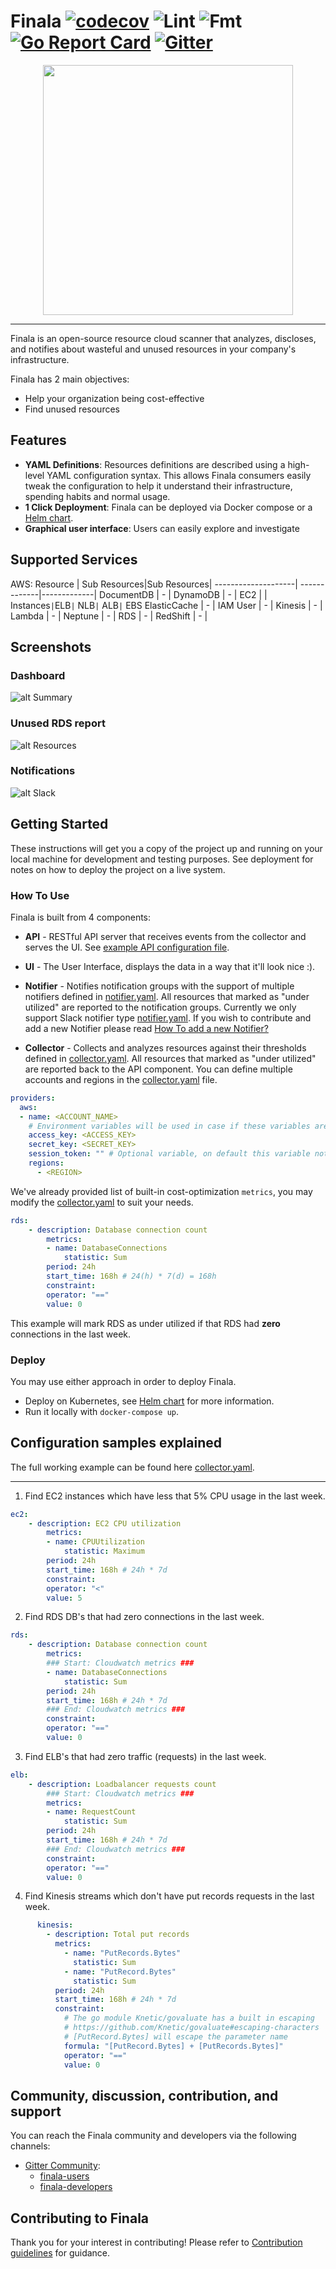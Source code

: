 # Finala [![codecov](https://codecov.io/gh/similarweb/finala/branch/master/graph/badge.svg)](https://codecov.io/gh/similarweb/finala) ![Lint](https://github.com/similarweb/finala/workflows/Lint/badge.svg) ![Fmt](https://github.com/similarweb/finala/workflows/Fmt/badge.svg) [![Go Report Card](https://goreportcard.com/badge/github.com/similarweb/finala)](https://goreportcard.com/report/github.com/similarweb/finala) [![Gitter](https://badges.gitter.im/similarweb-finala/community.svg)](https://gitter.im/similarweb-finala/community?utm_source=badge&utm_medium=badge&utm_campaign=pr-badge)
<p align="center">
    <img src="https://raw.githubusercontent.com/similarweb/finala/docs/update-readme-md/docs/images/logo.png" width="400">
</p>

---
Finala is an open-source resource cloud scanner that analyzes, discloses, and notifies about wasteful and unused resources in your company's infrastructure.

Finala has 2 main objectives:

* Help your organization being cost-effective
* Find unused resources

## Features
* **YAML Definitions**: Resources definitions are described using a high-level YAML configuration syntax. This allows Finala consumers easily tweak the configuration to help it understand their infrastructure, spending habits and normal usage.
* **1 Click Deployment**: Finala can be deployed via Docker compose or a [Helm chart](https://github.com/similarweb/finala-helm).
* **Graphical user interface**: Users can easily explore and investigate

## Supported Services
AWS:
Resource            | Sub Resources|Sub Resources|
--------------------| -------------|-------------|
DocumentDB          | -            |
DynamoDB            | -            |
EC2                 |              | Instances`|`ELB`|` NLB`|` ALB`|` EBS
ElasticCache        | -            |
IAM User            | -            |
Kinesis             | -            |
Lambda              | -            |
Neptune             | -            |
RDS                 | -            |
RedShift            | -            |

## **Screenshots**

### Dashboard
![alt Summary](https://raw.githubusercontent.com/similarweb/finala/docs/update-readme-md/docs/images/main-dashboard.png)

### Unused RDS report
![alt Resources](https://raw.githubusercontent.com/similarweb/finala/docs/update-readme-md/docs/images/resource.png)

### Notifications
![alt Slack](https://raw.githubusercontent.com/similarweb/finala/docs/update-readme-md/docs/images/slack.png)

## Getting Started

These instructions will get you a copy of the project up and running on your local machine for development and testing purposes. See deployment for notes on how to deploy the project on a live system.

### How To Use

Finala is built from 4 components:

* **API** - RESTful API server that receives events from the collector and serves the UI. See [example API configuration file](./configuration/api.yaml).

* **UI** - The User Interface, displays the data in a way that it'll look nice :).

* **Notifier** - Notifies notification groups with the support of multiple notifiers defined in [notifier.yaml](./configuration/notifier.yaml).
All resources that marked as "under utilized" are reported to the notification groups.
Currently we only support Slack notifier type [notifier.yaml](./configuration/notifier.yaml).
If you wish to contribute and add a new Notifier please read [How To add a new Notifier?](docs/notifiers/add-new-notifier.md)

* **Collector** - Collects and analyzes resources against their thresholds defined in [collector.yaml](./configuration/collector.yaml).
All resources that marked as "under utilized" are reported back to the API component.
You can define multiple accounts and regions in the [collector.yaml](./configuration/collector.yaml) file.

```yaml
providers:
  aws:
  - name: <ACCOUNT_NAME>
    # Environment variables will be used in case if these variables are absent
    access_key: <ACCESS_KEY>
    secret_key: <SECRET_KEY>
    session_token: "" # Optional variable, on default this variable not set
    regions:
      - <REGION>
```
We've already provided list of built-in cost-optimization `metrics`, you may modify the [collector.yaml](./configuration/collector.yaml) to suit your needs.
```yaml
rds:
    - description: Database connection count
        metrics:
        - name: DatabaseConnections
            statistic: Sum
        period: 24h 
        start_time: 168h # 24(h) * 7(d) = 168h
        constraint:
        operator: "=="
        value: 0
```

This example will mark RDS as under utilized if that RDS had **zero** connections in the last week.

### Deploy
You may use either approach in order to deploy Finala.

* Deploy on Kubernetes, see [Helm chart](https://github.com/similarweb/finala-helm) for more information.
* Run it locally with `docker-compose up`.

## Configuration samples explained

The full working example can be found here [collector.yaml](./configuration/collector.yaml).
<hr>

1. Find EC2 instances which have less that 5% CPU usage in the last week.
```yaml
ec2:
    - description: EC2 CPU utilization 
        metrics:
        - name: CPUUtilization
            statistic: Maximum
        period: 24h 
        start_time: 168h # 24h * 7d
        constraint:
        operator: "<"
        value: 5
```

2. Find RDS DB's that had zero connections in the last week.

```yaml
rds:
    - description: Database connection count
        metrics: 
        ### Start: Cloudwatch metrics ###
        - name: DatabaseConnections
            statistic: Sum
        period: 24h  
        start_time: 168h # 24h * 7d
        ### End: Cloudwatch metrics ###
        constraint:
        operator: "=="
        value: 0
```

3. Find ELB's that had zero traffic (requests) in the last week.

```yaml
elb:
    - description: Loadbalancer requests count
        ### Start: Cloudwatch metrics ###
        metrics:
        - name: RequestCount
            statistic: Sum
        period: 24h 
        start_time: 168h # 24h * 7d 
        ### End: Cloudwatch metrics ###
        constraint:
        operator: "=="
        value: 0   
```

4. Find Kinesis streams which don't have put records requests in the last week.
```yaml
      kinesis:
        - description: Total put records
          metrics:
            - name: "PutRecords.Bytes"
              statistic: Sum
            - name: "PutRecord.Bytes"
              statistic: Sum
          period: 24h 
          start_time: 168h # 24h * 7d
          constraint:
            # The go module Knetic/govaluate has a built in escaping
            # https://github.com/Knetic/govaluate#escaping-characters
            # [PutRecord.Bytes] will escape the parameter name
            formula: "[PutRecord.Bytes] + [PutRecords.Bytes]"
            operator: "=="
            value: 0
```
## Community, discussion, contribution, and support

You can reach the Finala community and developers via the following channels:
* [Gitter Community](https://gitter.im/similarweb-finala/community):
    * [finala-users](https://gitter.im/similarweb-finala/users)
    * [finala-developers](https://gitter.im/similarweb-finala/developers)


## Contributing to Finala
Thank you for your interest in contributing! Please refer to [Contribution guidelines](https://raw.githubusercontent.com/similarweb/finala/docs/update-readme-md/CONTRIBUTING.md) for guidance.

